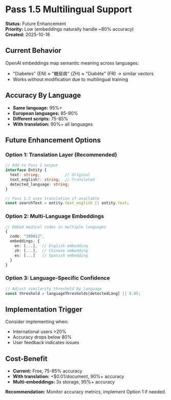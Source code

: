# Pass 1.5 Multilingual Support

**Status:** Future Enhancement  
**Priority:** Low (embeddings naturally handle ~80% accuracy)  
**Created:** 2025-10-18

## Current Behavior
OpenAI embeddings map semantic meaning across languages:
- "Diabetes" (EN) ≈ "糖尿病" (ZH) ≈ "Diabète" (FR) → similar vectors
- Works without modification due to multilingual training

## Accuracy By Language
- **Same language:** 95%+
- **European languages:** 85-90% 
- **Different scripts:** 75-85%
- **With translation:** 90%+ all languages

## Future Enhancement Options

### Option 1: Translation Layer (Recommended)
```typescript
// Add to Pass 1 output
interface Entity {
  text: string;           // Original
  text_english?: string;  // Translated
  detected_language: string;
}

// Pass 1.5 uses translation if available
const searchText = entity.text_english || entity.text;
```

### Option 2: Multi-Language Embeddings
```typescript
// Embed medical codes in multiple languages
{
  code: "10001J",
  embeddings: {
    en: [...],  // English embedding
    zh: [...],  // Chinese embedding
    es: [...]   // Spanish embedding
  }
}
```

### Option 3: Language-Specific Confidence
```typescript
// Adjust similarity threshold by language
const threshold = languageThresholds[detectedLang] || 0.85;
```

## Implementation Trigger
Consider implementing when:
- International users >20%
- Accuracy drops below 80%
- User feedback indicates issues

## Cost-Benefit
- **Current:** Free, 75-85% accuracy
- **With translation:** +$0.01/document, 90%+ accuracy
- **Multi-embeddings:** 3x storage, 95%+ accuracy

**Recommendation:** Monitor accuracy metrics, implement Option 1 if needed.
